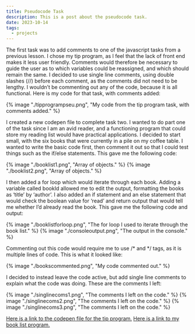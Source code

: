 ```yaml
---
title: Pseudocode Task
description: This is a post about the pseudocode task.
date: 2023-10-14
tags:
  - projects
---
```

The first task was to add comments to one of the javascript tasks from a previous lesson. I chose my tip program, as I feel that the lack of front end makes it less user friendly. Comments would therefore be necessary to guide the user as to which variables could be reassigned, and which should remain the same. I decided to use single line comments, using double slashes (//) before each comment, as the comments did not need to be lengthy. I wouldn’t be commenting out any of the code, because it is all functional. Here is my code for that task, with comments added:

{% image "./tipprogrampseu.png", "My code from the tip program task, with comments added." %}

I created a new codepen file to complete task two. I wanted to do part one of the task since I am an avid reader, and a functioning program that could store my reading list would have practical applications. I decided to start small, with the six books that were currently in a pile on my coffee table. I wanted to write the basic code first, then comment it out so that I could test things such as the if/else statements. This gave me the following code:

{% image "./booklist1.png", "Array of objects." %}
{% image "./booklist2.png", "Array of objects." %}

I then added a for loop which would iterate through each book. Adding a variable called bookId allowed me to edit the output, formatting the books as ‘title’ by ‘author’. I also added an if statement and an else statement that would check the boolean value for ‘read’ and return output that would tell me whether I’d already read the book. This gave me the following code and output:

{% image "./booklistforloop.png", "The for loop I used to iterate through the book list." %}
{% image "./consoleoutput.png", "The output in the console." %}

Commenting out this code would require me to use /* and */ tags, as it is multiple lines of code. This is what it looked like:

{% image "./bookscommented.png", "My code commented out." %}

I decided to instead leave the code active, but add single line comments to explain what the code was doing. These are the comments I left:

{% image "./singlinecoms1.png", "The comments I left on the code." %}
{% image "./singlinecoms2.png", "The comments I left on the code." %}
{% image "./singlinecoms3.png", "The comments I left on the code." %}

<a href='https://codepen.io/Ellen-Furnell/pen/jOdOoJb'>Here is a link to the codepen file for the tip program.</a> <a href='https://codepen.io/Ellen-Furnell/pen/KKJqmwe'>Here is a link to my book list program.</a>